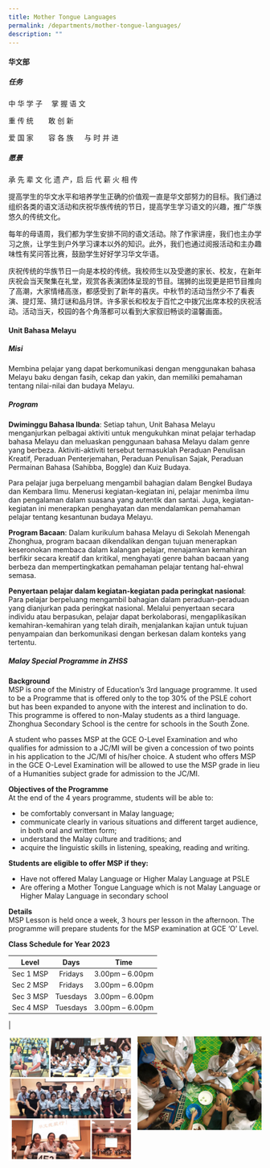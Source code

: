 ```yaml
---
title: Mother Tongue Languages
permalink: /departments/mother-tongue-languages/
description: ""
---
```

#### **华文部**
##### **任务**
中 华 学 子 　掌 握 语 文

重 传 统    　敢 创 新

爱 国 家    　容 各 族  　与 时 并 进

##### **愿景**
承 先 辈 文 化 遗 产，启 后 代 薪 火 相 传

提高学生的华文水平和培养学生正确的价值观一直是华文部努力的目标。我们通过组织各类的语文活动和庆祝华族传统的节日，提高学生学习语文的兴趣，推广华族悠久的传统文化。

每年的母语周，我们都为学生安排不同的语文活动。除了作家讲座，我们也主办学习之旅，让学生到户外学习课本以外的知识。此外，我们也通过阅报活动和主办趣味性有奖问答比赛，鼓励学生好好学习华文华语。

庆祝传统的华族节日一向是本校的传统。我校师生以及受邀的家长、校友，在新年庆祝会当天聚集在礼堂，观赏各表演团体呈现的节目。瑞狮的出现更是把节目推向了高潮，大家情绪高涨，都感受到了新年的喜庆。中秋节的活动当然少不了看表演、提灯笼、猜灯谜和品月饼。许多家长和校友于百忙之中拨冗出席本校的庆祝活动。活动当天，校园的各个角落都可以看到大家叙旧畅谈的温馨画面。

#### **Unit Bahasa Melayu**     

##### **Misi** 
Membina pelajar yang dapat berkomunikasi dengan menggunakan bahasa Melayu baku dengan fasih, cekap dan yakin, dan memiliki pemahaman tentang nilai-nilai dan budaya Melayu.

##### **Program** 
**Dwiminggu Bahasa Ibunda**: Setiap tahun, Unit Bahasa Melayu menganjurkan pelbagai aktiviti untuk mengukuhkan minat pelajar terhadap bahasa Melayu dan meluaskan penggunaan bahasa Melayu dalam genre yang berbeza. Aktiviti-aktiviti tersebut termasuklah Peraduan Penulisan Kreatif, Peraduan Penterjemahan, Peraduan Penulisan Sajak, Peraduan Permainan Bahasa (Sahibba, Boggle) dan Kuiz Budaya. 

Para pelajar juga berpeluang mengambil bahagian dalam Bengkel Budaya dan Kembara Ilmu. Menerusi kegiatan-kegiatan ini, pelajar menimba ilmu dan pengalaman dalam suasana yang autentik dan santai. Juga, kegiatan-kegiatan ini menerapkan penghayatan dan mendalamkan pemahaman pelajar tentang kesantunan budaya Melayu.    

**Program Bacaan**: Dalam kurikulum bahasa Melayu di Sekolah Menengah Zhonghua, program bacaan dikendalikan dengan tujuan menerapkan keseronokan membaca dalam kalangan pelajar, menajamkan kemahiran berfikir secara kreatif dan kritikal, menghayati genre bahan bacaan yang berbeza dan mempertingkatkan pemahaman pelajar tentang hal-ehwal semasa. 

**Penyertaan pelajar dalam kegiatan-kegiatan pada peringkat nasional**: Para pelajar berpeluang mengambil bahagian dalam peraduan-peraduan yang dianjurkan pada peringkat nasional. Melalui penyertaan secara individu atau berpasukan, pelajar dapat berkolaborasi, mengaplikasikan kemahiran-kemahiran yang telah diraih, menjalankan kajian untuk tujuan penyampaian dan berkomunikasi dengan berkesan dalam konteks yang tertentu.

##### **Malay Special Programme in ZHSS**
**Background**<br>
MSP is one of the Ministry of Education’s 3rd language programme. It used to be a Programme that is offered only to the top 30% of the PSLE cohort but has been expanded to anyone with the interest and inclination to do. This programme is offered to non-Malay students as a third language. Zhonghua Secondary School is the centre for schools in the South Zone.

A student who passes MSP at the GCE O-Level Examination and who qualifies for admission to a JC/MI will be given a concession of two points in his application to the JC/MI of his/her choice. A student who offers MSP in the GCE O-Level Examination will be allowed to use the MSP grade in lieu of a Humanities subject grade for admission to the JC/MI.

**Objectives of the Programme**<br>
At the end of the 4 years programme, students will be able to:
* be comfortably conversant in Malay language;
* communicate clearly in various situations and different target audience, in both oral and written form;
* understand the Malay culture and traditions; and
* acquire the linguistic skills in listening, speaking, reading and writing.

**Students are eligible to offer MSP if they:**<br>
* Have not offered Malay Language or Higher Malay Language at PSLE
* Are offering a Mother Tongue Language which is not Malay Language or Higher Malay Language in secondary school

**Details**<br>
MSP Lesson is held once a week, 3 hours per lesson in the afternoon. The programme will prepare students for the MSP examination at GCE ‘O’ Level.

**Class Schedule for Year 2023**<br>

| Level | Days | Time |
|:---:|:---:|:---:|
| Sec 1 MSP | Fridays | 3.00pm – 6.00pm |
| Sec 2 MSP | Fridays | 3.00pm – 6.00pm |
| Sec 3 MSP | Tuesdays | 3.00pm – 6.00pm |
| Sec 4 MSP | Tuesdays | 3.00pm – 6.00pm |
|

<img src="/images/mtl1.jpg" style="width:49%" align=left>
<img src="/images/mtl2.jpg" style="width:49%" align=right>